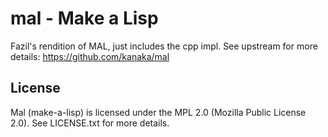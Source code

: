 # mal - Make a Lisp

Fazil's rendition of MAL, just includes the cpp impl. See upstream for more details: https://github.com/kanaka/mal


## License

Mal (make-a-lisp) is licensed under the MPL 2.0 (Mozilla Public
License 2.0). See LICENSE.txt for more details.
